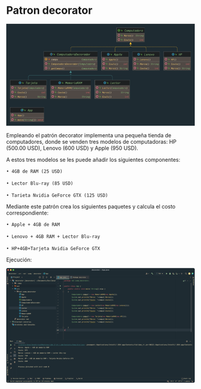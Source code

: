 # Patron decorator
![Image txt](https://github.com/Edwin9927/decorator/blob/main/Package%20decorator.png)

Empleando el patrón decorator implementa una pequeña tienda de computadores, donde se venden tres modelos de computadoras: HP (500.00 USD), Lenovo (600 USD) y Apple (950 USD). 

A estos tres modelos se les puede añadir los siguientes componentes:

    • 4GB de RAM (25 USD)

    • Lector Blu-ray (85 USD)

    • Tarieta Nvidia GeForce GTX (125 USD)

Mediante este patrón crea los siguientes paquetes y calcula el costo correspondiente:

    • Apple + 4GB de RAM

    • Lenovo + 4GB RAM + Lector Blu-ray

    • HP+4GB+Tarjeta Nvidia GeForce GTX


Ejecución:

![Image txt](https://github.com/Edwin9927/decorator/blob/main/Captura%20de%20Pantalla%202022-01-23%20a%20la(s)%2019.25.58.png)


